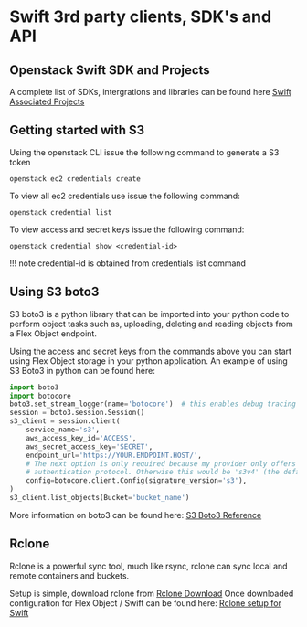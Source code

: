 # Swift 3rd party clients, SDK's and API

## Openstack Swift SDK and Projects

A complete list of SDKs, intergrations and libraries can be found here [Swift Associated Projects](https://docs.openstack.org/swift/latest/associated_projects.html)

## Getting started with S3

Using the openstack CLI issue the following command to generate a S3 token

``` shell
openstack ec2 credentials create
```

To view all ec2 credentials use issue the following command:

``` shell
openstack credential list
```

To view access and secret keys issue the following command:

``` shell
openstack credential show <credential-id>
```

!!! note
credential-id is obtained from credentials list command

## Using S3 boto3

S3 boto3 is a python library that can be imported into your python code to perform object tasks such as, uploading, deleting and reading objects from a Flex Object endpoint.

Using the access and secret keys from the commands above you can start using Flex Object storage in your python application.  An example of using S3 Boto3 in python can be found here:

``` python
import boto3
import botocore
boto3.set_stream_logger(name='botocore')  # this enables debug tracing
session = boto3.session.Session()
s3_client = session.client(
    service_name='s3',
    aws_access_key_id='ACCESS',
    aws_secret_access_key='SECRET',
    endpoint_url='https://YOUR.ENDPOINT.HOST/',
    # The next option is only required because my provider only offers "version 2"
    # authentication protocol. Otherwise this would be 's3v4' (the default, version 4).
    config=botocore.client.Config(signature_version='s3'),
)
s3_client.list_objects(Bucket='bucket_name')
```

More information on boto3 can be found here: [S3 Boto3 Reference](https://boto3.amazonaws.com/v1/documentation/api/latest/reference/services/s3.html)

## Rclone

Rclone is a powerful sync tool, much like rsync, rclone can sync local and remote containers and buckets.

Setup is simple, download rclone from [Rclone Download](https://rclone.org/downloads/)  Once downloaded configuration for Flex Object / Swift can be found here: [Rclone setup for Swift](https://rclone.org/swift/)


